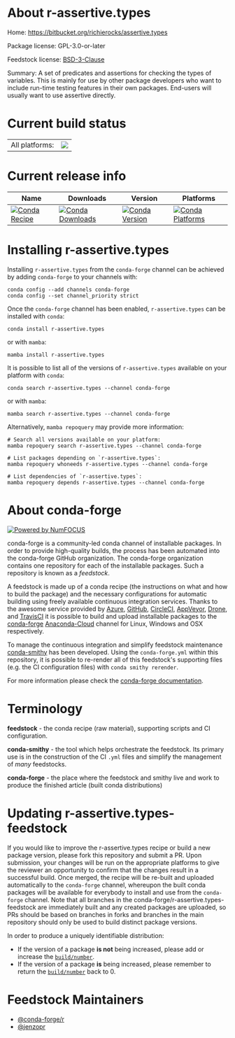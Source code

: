 About r-assertive.types
=======================

Home: https://bitbucket.org/richierocks/assertive.types

Package license: GPL-3.0-or-later

Feedstock license: [BSD-3-Clause](https://github.com/conda-forge/r-assertive.types-feedstock/blob/main/LICENSE.txt)

Summary: A set of predicates and assertions for checking the types of variables.  This is mainly for use by other package developers who want to include run-time testing features in their own packages.  End-users will usually want to use assertive directly.

Current build status
====================


<table><tr><td>All platforms:</td>
    <td>
      <a href="https://dev.azure.com/conda-forge/feedstock-builds/_build/latest?definitionId=979&branchName=main">
        <img src="https://dev.azure.com/conda-forge/feedstock-builds/_apis/build/status/r-assertive.types-feedstock?branchName=main">
      </a>
    </td>
  </tr>
</table>

Current release info
====================

| Name | Downloads | Version | Platforms |
| --- | --- | --- | --- |
| [![Conda Recipe](https://img.shields.io/badge/recipe-r--assertive.types-green.svg)](https://anaconda.org/conda-forge/r-assertive.types) | [![Conda Downloads](https://img.shields.io/conda/dn/conda-forge/r-assertive.types.svg)](https://anaconda.org/conda-forge/r-assertive.types) | [![Conda Version](https://img.shields.io/conda/vn/conda-forge/r-assertive.types.svg)](https://anaconda.org/conda-forge/r-assertive.types) | [![Conda Platforms](https://img.shields.io/conda/pn/conda-forge/r-assertive.types.svg)](https://anaconda.org/conda-forge/r-assertive.types) |

Installing r-assertive.types
============================

Installing `r-assertive.types` from the `conda-forge` channel can be achieved by adding `conda-forge` to your channels with:

```
conda config --add channels conda-forge
conda config --set channel_priority strict
```

Once the `conda-forge` channel has been enabled, `r-assertive.types` can be installed with `conda`:

```
conda install r-assertive.types
```

or with `mamba`:

```
mamba install r-assertive.types
```

It is possible to list all of the versions of `r-assertive.types` available on your platform with `conda`:

```
conda search r-assertive.types --channel conda-forge
```

or with `mamba`:

```
mamba search r-assertive.types --channel conda-forge
```

Alternatively, `mamba repoquery` may provide more information:

```
# Search all versions available on your platform:
mamba repoquery search r-assertive.types --channel conda-forge

# List packages depending on `r-assertive.types`:
mamba repoquery whoneeds r-assertive.types --channel conda-forge

# List dependencies of `r-assertive.types`:
mamba repoquery depends r-assertive.types --channel conda-forge
```


About conda-forge
=================

[![Powered by
NumFOCUS](https://img.shields.io/badge/powered%20by-NumFOCUS-orange.svg?style=flat&colorA=E1523D&colorB=007D8A)](https://numfocus.org)

conda-forge is a community-led conda channel of installable packages.
In order to provide high-quality builds, the process has been automated into the
conda-forge GitHub organization. The conda-forge organization contains one repository
for each of the installable packages. Such a repository is known as a *feedstock*.

A feedstock is made up of a conda recipe (the instructions on what and how to build
the package) and the necessary configurations for automatic building using freely
available continuous integration services. Thanks to the awesome service provided by
[Azure](https://azure.microsoft.com/en-us/services/devops/), [GitHub](https://github.com/),
[CircleCI](https://circleci.com/), [AppVeyor](https://www.appveyor.com/),
[Drone](https://cloud.drone.io/welcome), and [TravisCI](https://travis-ci.com/)
it is possible to build and upload installable packages to the
[conda-forge](https://anaconda.org/conda-forge) [Anaconda-Cloud](https://anaconda.org/)
channel for Linux, Windows and OSX respectively.

To manage the continuous integration and simplify feedstock maintenance
[conda-smithy](https://github.com/conda-forge/conda-smithy) has been developed.
Using the ``conda-forge.yml`` within this repository, it is possible to re-render all of
this feedstock's supporting files (e.g. the CI configuration files) with ``conda smithy rerender``.

For more information please check the [conda-forge documentation](https://conda-forge.org/docs/).

Terminology
===========

**feedstock** - the conda recipe (raw material), supporting scripts and CI configuration.

**conda-smithy** - the tool which helps orchestrate the feedstock.
                   Its primary use is in the construction of the CI ``.yml`` files
                   and simplify the management of *many* feedstocks.

**conda-forge** - the place where the feedstock and smithy live and work to
                  produce the finished article (built conda distributions)


Updating r-assertive.types-feedstock
====================================

If you would like to improve the r-assertive.types recipe or build a new
package version, please fork this repository and submit a PR. Upon submission,
your changes will be run on the appropriate platforms to give the reviewer an
opportunity to confirm that the changes result in a successful build. Once
merged, the recipe will be re-built and uploaded automatically to the
`conda-forge` channel, whereupon the built conda packages will be available for
everybody to install and use from the `conda-forge` channel.
Note that all branches in the conda-forge/r-assertive.types-feedstock are
immediately built and any created packages are uploaded, so PRs should be based
on branches in forks and branches in the main repository should only be used to
build distinct package versions.

In order to produce a uniquely identifiable distribution:
 * If the version of a package **is not** being increased, please add or increase
   the [``build/number``](https://docs.conda.io/projects/conda-build/en/latest/resources/define-metadata.html#build-number-and-string).
 * If the version of a package **is** being increased, please remember to return
   the [``build/number``](https://docs.conda.io/projects/conda-build/en/latest/resources/define-metadata.html#build-number-and-string)
   back to 0.

Feedstock Maintainers
=====================

* [@conda-forge/r](https://github.com/conda-forge/r/)
* [@jenzopr](https://github.com/jenzopr/)

